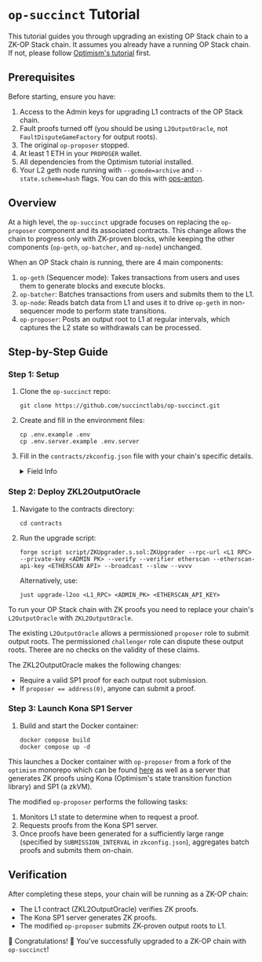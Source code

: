 # `op-succinct` Tutorial

This tutorial guides you through upgrading an existing OP Stack chain to a ZK-OP Stack chain. It assumes you already have a running OP Stack chain. If not, please follow [Optimism's tutorial](https://docs.optimism.io/builders/chain-operators/tutorials/create-l2-rollup) first.

## Prerequisites

Before starting, ensure you have:

1. Access to the Admin keys for upgrading L1 contracts of the OP Stack chain.
2. Fault proofs turned off (you should be using `L2OutputOracle`, not `FaultDisputeGameFactory` for output roots).
3. The original `op-proposer` stopped.
4. At least 1 ETH in your `PROPOSER` wallet.
5. All dependencies from the Optimism tutorial installed.
6. Your L2 geth node running with `--gcmode=archive` and `--state.scheme=hash` flags. You can do this with [ops-anton](https://github.com/anton-rs/ops-anton/blob/main/L2/op-mainnet/op-geth/op-geth.sh).

## Overview

At a high level, the `op-succinct` upgrade focuses on replacing the `op-proposer` component and its associated contracts. This change allows the chain to progress only with ZK-proven blocks, while keeping the other components (`op-geth`, `op-batcher`, and `op-node`) unchanged.

When an OP Stack chain is running, there are 4 main components:
1. `op-geth` (Sequencer mode): Takes transactions from users and uses them to generate blocks and execute blocks.
2. `op-batcher`: Batches transactions from users and submits them to the L1.
3. `op-node`: Reads batch data from L1 and uses it to drive `op-geth` in non-sequencer mode to perform state transitions.
4. `op-proposer`: Posts an output root to L1 at regular intervals, which captures the L2 state so withdrawals can be processed.

## Step-by-Step Guide

### Step 1: Setup

1. Clone the `op-succinct` repo:
   ```
   git clone https://github.com/succinctlabs/op-succinct.git
   ```

2. Create and fill in the environment files:
   ```
   cp .env.example .env
   cp .env.server.example .env.server
   ```

3. Fill in the `contracts/zkconfig.json` file with your chain's specific details.

    <details>
    <summary>Field Info</summary>

    - `startingBlockNumber`: The L1 block number at which the rollup starts. Default should be 0.
    - `l2RollupNode`: The URL of the L2 rollup node (usually empty as it's set at runtime).
    - `submissionInterval`: The number of L2 blocks between each L1 output submission.
    - `l2BlockTime`: The time in seconds between each L2 block.
    - `proposer`: The Ethereum address of the proposer account.
    - `challenger`: The Ethereum address of the challenger account.
    - `finalizationPeriod`: The time period (in seconds) after which a proposed output becomes finalized.
    - `chainId`: The chain ID of the L2 network.
    - `owner`: The Ethereum address of the contract owner.
    - `vkey`: The verification key for the ZK proof system (currently a placeholder).
    - `verifierGateway`: The address of the verifier gateway contract.
    - `l2OutputOracleProxy`: The address of the L2 output oracle proxy contract.

    </details>

### Step 2: Deploy ZKL2OutputOracle

1. Navigate to the contracts directory:
   ```
   cd contracts
   ```

2. Run the upgrade script:
   ```
   forge script script/ZKUpgrader.s.sol:ZKUpgrader --rpc-url <L1 RPC> --private-key <ADMIN PK> --verify --verifier etherscan --etherscan-api-key <ETHERSCAN API> --broadcast --slow --vvvv
   ```
   Alternatively, use:
   ```
   just upgrade-l2oo <L1_RPC> <ADMIN_PK> <ETHERSCAN_API_KEY>
   ```

To run your OP Stack chain with ZK proofs you need to replace your chain's `L2OutputOracle` with `ZKL2OutputOracle`. 

The existing `L2OutputOracle` allows a permissioned `proposer` role to submit output roots. The permissioned `challenger` role can dispute these output roots. Theree are no checks on the validity of these claims.

The ZKL2OutputOracle makes the following changes:
- Require a valid SP1 proof for each output root submission.
- If `proposer == address(0)`, anyone can submit a proof.

### Step 3: Launch Kona SP1 Server

1. Build and start the Docker container:
   ```
   docker compose build
   docker compose up -d
   ```

This launches a Docker container with `op-proposer` from a fork of the `optimism` monorepo which can be found [here](https://github.com/succinctlabs/optimism/tree/zk-proposer) as well as a server that generates ZK proofs using Kona (Optimism's state transition function library) and SP1 (a zkVM).

The modified `op-proposer` performs the following tasks:
1. Monitors L1 state to determine when to request a proof.
2. Requests proofs from the Kona SP1 server.
3. Once proofs have been generated for a sufficiently large range (specified by `SUBMISSION_INTERVAL` in `zkconfig.json`), aggregates batch proofs and submits them on-chain.

## Verification

After completing these steps, your chain will be running as a ZK-OP chain:

- The L1 contract (ZKL2OutputOracle) verifies ZK proofs.
- The Kona SP1 server generates ZK proofs.
- The modified `op-proposer` submits ZK-proven output roots to L1.

🎉 Congratulations! 🎉 You've successfully upgraded to a ZK-OP chain with `op-succinct`!
